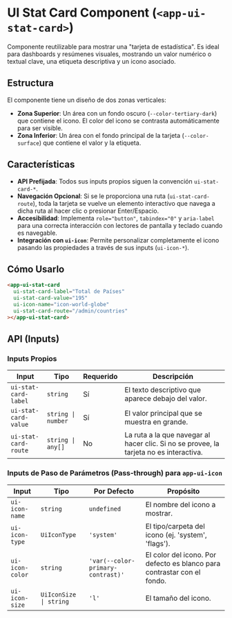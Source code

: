 <!-- File: d:\desarrollos\countries2\frontend\src\app\shared\components\ui-stat-card\README.md | Last Modified: 2025-10-19 -->

# UI Stat Card Component (`<app-ui-stat-card>`)

Componente reutilizable para mostrar una "tarjeta de estadística". Es ideal para dashboards y resúmenes visuales, mostrando un valor numérico o textual clave, una etiqueta descriptiva y un icono asociado.

## Estructura

El componente tiene un diseño de dos zonas verticales:

-   **Zona Superior**: Un área con un fondo oscuro (`--color-tertiary-dark`) que contiene el icono. El color del icono se contrasta automáticamente para ser visible.
-   **Zona Inferior**: Un área con el fondo principal de la tarjeta (`--color-surface`) que contiene el valor y la etiqueta.

## Características

-   **API Prefijada**: Todos sus inputs propios siguen la convención `ui-stat-card-*`.
-   **Navegación Opcional**: Si se le proporciona una ruta (`ui-stat-card-route`), toda la tarjeta se vuelve un elemento interactivo que navega a dicha ruta al hacer clic o presionar Enter/Espacio.
-   **Accesibilidad**: Implementa `role="button"`, `tabindex="0"` y `aria-label` para una correcta interacción con lectores de pantalla y teclado cuando es navegable.
-   **Integración con `ui-icon`**: Permite personalizar completamente el icono pasando las propiedades a través de sus inputs (`ui-icon-*`).

## Cómo Usarlo

```html
<app-ui-stat-card
  ui-stat-card-label="Total de Países"
  ui-stat-card-value="195"
  ui-icon-name="icon-world-globe"
  ui-stat-card-route="/admin/countries"
></app-ui-stat-card>
```

## API (Inputs)

### Inputs Propios

| Input                  | Tipo                | Requerido | Descripción                                                                 |
| ---------------------- | ------------------- | --------- | --------------------------------------------------------------------------- |
| `ui-stat-card-label`   | `string`            | Sí        | El texto descriptivo que aparece debajo del valor.                          |
| `ui-stat-card-value`   | `string \| number` | Sí        | El valor principal que se muestra en grande.                                |
| `ui-stat-card-route`   | `string \| any[]`  | No        | La ruta a la que navegar al hacer clic. Si no se provee, la tarjeta no es interactiva. |

### Inputs de Paso de Parámetros (Pass-through) para `app-ui-icon`

| Input              | Tipo                      | Por Defecto                               | Propósito                                                              |
| ------------------ | ------------------------- | ----------------------------------------- | ---------------------------------------------------------------------- |
| `ui-icon-name`     | `string`                  | `undefined`                               | El nombre del icono a mostrar.                                         |
| `ui-icon-type`     | `UiIconType`              | `'system'`                                | El tipo/carpeta del icono (ej. 'system', 'flags').                     |
| `ui-icon-color`    | `string`                  | `'var(--color-primary-contrast)'` | El color del icono. Por defecto es blanco para contrastar con el fondo. |
| `ui-icon-size`     | `UiIconSize \| string`    | `'l'`                                     | El tamaño del icono.                                                   |

